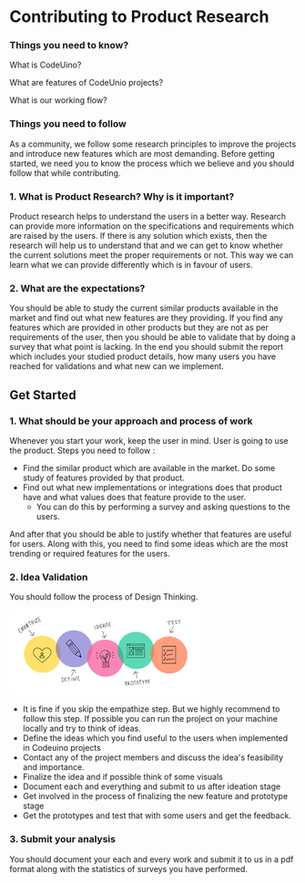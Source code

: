 # Contributing to Product Research

### Things you need to know?

What is CodeUino?

What are features of CodeUnio projects?

What is our working flow?



### Things you need to follow

As a community, we follow some research principles to improve the projects and introduce new features which are most demanding. Before getting started, we need you to know the process which we believe and you should follow that while contributing. 

### 1. What is Product Research? Why is it important?

Product research helps to understand the users in a better way. Research can provide more information on the specifications and requirements which are raised by the users. If there is any solution which exists, then the research will help us to understand that and we can get to know whether the current solutions meet the proper requirements or not. This way we can learn what we can provide differently which is in favour of users.

### 2. What are the expectations?

You should be able to study the current similar products available in the market and find out what new features are they providing. If you find any features which are provided in other products but they are not as per requirements of the user, then you should be able to validate that by doing a survey that what point is lacking. In the end you should submit the report which includes your studied product details, how many users you have reached for validations and what new can we implement. 



## **Get Started**

### 1. What should be your approach and process of work

Whenever you start your work, keep the user in mind. User is going to use the product. Steps you need to follow : 

* Find the similar product which are available in the market. Do some study of features provided by that product.
* Find out what new implementations or integrations does that product have and what values does that feature provide to the user.
  * You can do this by performing a survey and asking questions to the users.

And after that you should be able to justify whether that features are useful for users. Along with this, you need to find some ideas which are the most trending or required features for the users.

### 2. Idea Validation

You should follow the process of Design Thinking.  

![](../.gitbook/assets/designthinking.png)

* It is fine if you skip the empathize step. But we highly recommend to follow this step. If possible you can run the project on your machine locally and try to think of ideas.
* Define the ideas which you find useful to the users when implemented in Codeuino projects
* Contact any of the project members and discuss the idea's feasibility and importance.
* Finalize the idea and if possible think of some visuals 
* Document each and everything and submit to us after ideation stage
* Get involved in the process of finalizing the new feature and prototype stage
* Get the prototypes and test that with some users and get the feedback.

### 3. Submit your analysis

You should document your each and every work and submit it to us in a pdf format along with the statistics of surveys you have performed.



